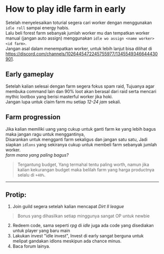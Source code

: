 # **How to play idle farm in early**

Setelah menyelesaikan toturial segera cari worker dengan menggunakan `idle roll` sampai energy habis.  
Lalu beli forest farm sebanyak jumlah worker mu dan tempatkan worker manual (jangan auto assign) menggunakan `idle wo assign <name worker> <id farm>`.  
Jangan asal dalam menempatkan worker, untuk lebih lanjut bisa dilihat di https://discord.com/channels/1026445472245755977/1345549346644430901.

## **Early gameplay**

Setelah kalian selesai dengan farm segera fokus spam raid, Tujuanya agar membuka command lain dan 90% loot akan berasal dari raid serta mencari mythic lootbox yang berisi masterful worker jika hoki.  
Jangan lupa untuk claim farm mu setiap *12-24 jam* sekali.

## **Farm progression**

Jika kalian memiliki uang yang cukup untuk ganti farm ke yang lebih bagus maka jangan ragu untuk menggantinya,  
Disarankan untuk mengganti farm sekaligus dan jangan satu satu, Jadi siapkan `idlons` yang sekiranya cukup untuk membeli farm sebanyak jumlah worker.  
*farm mana yang paling bagus?*
> Tergantung budget, Yang termahal tentu paling worth, namun jika kalian kekurangan budget maka belilah farm yang harga productnya selalu di `+40%`.

---

## **Protip:**

1. Join guild segera setelah kalian mencapat *Dirt II league* 
> Bonus yang dihasilkan setiap minggunya sangat OP untuk newbie
2. Redeem code, sama seperti *rpg* di *idle* juga ada code yang disediakan untuk player yang baru main
3. Lakukan invest "idle invest", Invest di early sangat berguna untuk melipat gandakan idlons meskipun ada chance minus.
4. Baca forum lainya.